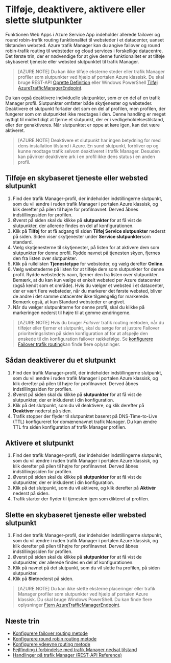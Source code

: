 <properties
   pageTitle="Administrere slutpunkter i Azure trafik Manager | Microsoft Azure"
   description="I denne artikel kan du tilføje, fjerne, aktivere og deaktivere slutpunkter fra Azure trafik Manager."
   services="traffic-manager"
   documentationCenter=""
   authors="sdwheeler"
   manager="carmonm"
   editor="tysonn" />
<tags
   ms.service="traffic-manager"
   ms.devlang="na"
   ms.topic="get-started-article"
   ms.tgt_pltfrm="na"
   ms.workload="infrastructure-services"
   ms.date="03/17/2016"
   ms.author="sewhee" />

# <a name="add-disable-enable-or-delete-endpoints"></a>Tilføje, deaktivere, aktivere eller slette slutpunkter

Funktionen Web Apps i Azure Service App indeholder allerede failover og round robin-trafik routing funktionalitet til websteder i et datacenter, uanset tilstanden websted. Azure trafik Manager kan du angive failover og round robin-trafik routing til websteder og cloud services i forskellige datacentre. Det første trin, der er nødvendige for at give denne funktionalitet er at tilføje skybaseret tjeneste eller websted slutpunktet til trafik Manager.

>[AZURE.NOTE] Du kan ikke tilføje eksterne steder eller trafik Manager profiler som slutpunkter ved hjælp af portalen Azure klassisk. Du skal bruge REST-API [Oprette Definition](http://go.microsoft.com/fwlink/p/?LinkId=400772) eller Windows PowerShell [Tilføj AzureTrafficManagerEndpoint](http://go.microsoft.com/fwlink/p/?LinkId=400774).

Du kan også deaktivere individuelle slutpunkter, som er en del af en trafik Manager profil. Slutpunkter omfatter både skytjenester og websteder. Deaktivere et slutpunkt forlader det som en del af profilen, men profilen, der fungerer som om slutpunktet ikke medtages i den. Denne handling er meget nyttigt til midlertidigt at fjerne et slutpunkt, der er i vedligeholdelsestilstand, eller der genaktiveres. Når slutpunktet er oppe at køre igen, kan det være aktiveret.

>[AZURE.NOTE] Deaktivere et slutpunkt har ingen betydning for med dens installation tilstand i Azure. En sund slutpunkt, forbliver op og kunne modtage trafik selvom deaktiveret i trafik Manager. Desuden kan påvirker deaktivere ark i en profil ikke dens status i en anden profil.

## <a name="to-add-a-cloud-service-or-website-endpoint"></a>Tilføje en skybaseret tjeneste eller websted slutpunkt


1. Find den trafik Manager-profil, der indeholder indstillingerne slutpunkt, som du vil ændre i ruden trafik Manager i portalen Azure klassisk, og klik derefter på pilen til højre for profilnavnet. Derved åbnes indstillingssiden for profilen.
2. Øverst på siden skal du klikke på **slutpunkter** for at få vist de slutpunkter, der allerede findes en del af konfigurationen.
3. Klik på **Tilføj** for at få adgang til siden **Tilføj Service slutpunkter** nederst på siden. Siden viser skytjenester under **Service slutpunkter**som standard.
4. Vælg skytjenesterne til skytjenester, på listen for at aktivere dem som slutpunkter for denne profil. Rydde navnet på tjenesten skyen, fjernes den fra listen over slutpunkter.
5. Klik på rullelisten **Tjenestetype** for websteder, og vælg derefter **Online**.
6. Vælg webstederne på listen for at tilføje dem som slutpunkter for denne profil. Rydde webstedets navn, fjerner den fra listen over slutpunkter. Bemærk, at du kan kun vælge et enkelt websted per Azure datacenter (også kendt som et område). Hvis du vælger et websted i et datacenter, der er vært flere websteder, når du markerer det første websted, bliver de andre i det samme datacenter ikke tilgængelig for markerede. Bemærk også, at kun Standard websteder er angivet.
7. Når du vælger slutpunkterne for denne profil, skal du klikke på markeringen nederst til højre til at gemme ændringerne.

>[AZURE.NOTE] Hvis du bruger *Failover* trafik routing metoden, når du tilføjer eller fjerner et slutpunkt, skal du sørge for at justere Failover prioriteringslisten på siden konfiguration af for at afspejle den ønskede til din konfiguration failover rækkefølge. Se [konfigurere Failover trafik routing](traffic-manager-configure-failover-routing-method.md)kan finde flere oplysninger.

## <a name="to-disable-an-endpoint"></a>Sådan deaktiverer du et slutpunkt

1. Find den trafik Manager-profil, der indeholder indstillingerne slutpunkt, som du vil ændre i ruden trafik Manager i portalen Azure klassisk, og klik derefter på pilen til højre for profilnavnet. Derved åbnes indstillingssiden for profilen.
2. Øverst på siden skal du klikke på **slutpunkter** for at få vist de slutpunkter, der er inkluderet i din konfiguration.
3. Klik på det slutpunkt, som du vil deaktivere, og klik derefter på **Deaktiver** nederst på siden.
4. Trafik stopper der flyder til slutpunktet baseret på DNS-Time-to-Live (TTL) konfigureret for domænenavnet trafik Manager. Du kan ændre TTL fra siden konfiguration af trafik Manager profilen.

## <a name="to-enable-an-endpoint"></a>Aktivere et slutpunkt

1. Find den trafik Manager-profil, der indeholder indstillingerne slutpunkt, som du vil ændre i ruden trafik Manager i portalen Azure klassisk, og klik derefter på pilen til højre for profilnavnet. Derved åbnes indstillingssiden for profilen.
2. Øverst på siden skal du klikke på **slutpunkter** for at få vist de slutpunkter, der er inkluderet i din konfiguration.
3. Klik på det slutpunkt, som du vil aktivere, og klik derefter på **Aktivér** nederst på siden.
4. Trafik starter der flyder til tjenesten igen som dikteret af profilen.

## <a name="to-delete-a-cloud-service-or-website-endpoint"></a>Slette en skybaseret tjeneste eller websted slutpunkt


1. Find den trafik Manager-profil, der indeholder indstillingerne slutpunkt, som du vil ændre i ruden trafik Manager i portalen Azure klassisk, og klik derefter på pilen til højre for profilnavnet. Derved åbnes indstillingssiden for profilen.
2. Øverst på siden skal du klikke på **slutpunkter** for at få vist de slutpunkter, der allerede findes en del af konfigurationen.
3. Klik på navnet på det slutpunkt, som du vil slette fra profilen, på siden slutpunkter.
4. Klik på **Slet**nederst på siden.

>[AZURE.NOTE] Du kan ikke slette eksterne placeringer eller trafik Manager profiler som slutpunkter ved hjælp af portalen Azure klassisk. Du skal bruge Windows PowerShell. Du kan finde flere oplysninger [Fjern AzureTrafficManagerEndpoint](https://msdn.microsoft.com/library/dn690251.aspx).

## <a name="next-steps"></a>Næste trin

- [Konfigurere failover routing metode](traffic-manager-configure-failover-routing-method.md)
- [Konfigurere round robin routing metode](traffic-manager-configure-round-robin-routing-method.md)
- [Konfigurere ydeevne routing metode](traffic-manager-configure-performance-routing-method.md)
- [Fejlfinding i forbindelse med trafik Manager nedsat tilstand](traffic-manager-troubleshooting-degraded.md)
- [Handlinger på trafik Manager (REST-API Reference)](http://go.microsoft.com/fwlink/p/?LinkID=313584)
